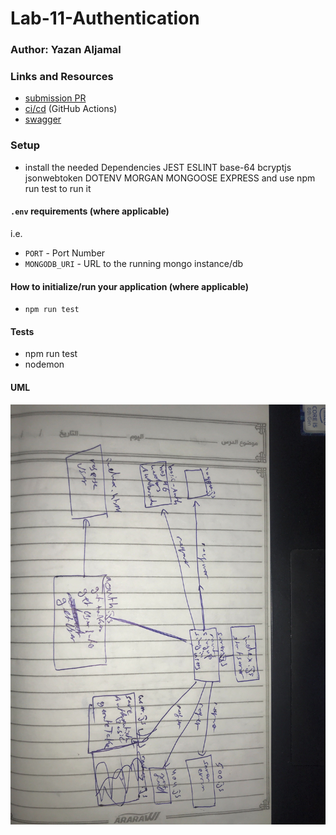 # Lab-11-Authentication

### Author: Yazan Aljamal

### Links and Resources
- [submission PR](https://github.com/yaljamal-401-advanced-javascript/authentication/pull/1)
- [ci/cd]() (GitHub Actions)
- [swagger](https://inspector.swagger.io/builder)

### Setup
- install the needed Dependencies JEST ESLINT base-64 bcryptjs jsonwebtoken DOTENV MORGAN MONGOOSE EXPRESS  and use npm run test to run it 

#### `.env` requirements (where applicable)
i.e.
- `PORT` - Port Number
- `MONGODB_URI` - URL to the running mongo instance/db

#### How to initialize/run your application (where applicable)
- `npm run test`

#### Tests
- npm run test
- nodemon  

#### UML

![UML Diagram](UML/lab-12.jpg)
